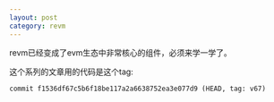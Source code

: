 ```yaml
---
layout: post
category: revm
---
```


revm已经变成了evm生态中非常核心的组件，必须来学一学了。

这个系列的文章用的代码是这个tag:  

```
commit f1536df67c5b6f18be117a2a6638752ea3e077d9 (HEAD, tag: v67)
```


























